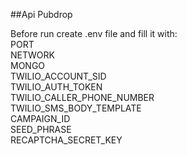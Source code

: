 ##Api Pubdrop

Before run create .env file and fill it with:\
PORT \
NETWORK\
MONGO\
TWILIO_ACCOUNT_SID\
TWILIO_AUTH_TOKEN\
TWILIO_CALLER_PHONE_NUMBER\
TWILIO_SMS_BODY_TEMPLATE\
CAMPAIGN_ID\
SEED_PHRASE\
RECAPTCHA_SECRET_KEY
